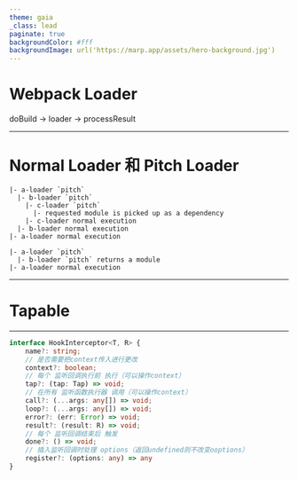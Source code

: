 ```yaml
---
theme: gaia
_class: lead
paginate: true
backgroundColor: #fff
backgroundImage: url('https://marp.app/assets/hero-background.jpg')
---
```


# **Webpack Loader**

doBuild -> loader -> processResult

---

# **Normal Loader 和 Pitch Loader**

```
|- a-loader `pitch`
  |- b-loader `pitch`
    |- c-loader `pitch`
      |- requested module is picked up as a dependency
    |- c-loader normal execution
  |- b-loader normal execution
|- a-loader normal execution
```
```
|- a-loader `pitch`
  |- b-loader `pitch` returns a module
|- a-loader normal execution
```

---

# **Tapable**

---
```typescript
interface HookInterceptor<T, R> {
	name?: string;
	// 是否需要把context传入进行更改
	context?: boolean;
	// 每个 监听回调执行前 执行（可以操作context）
	tap?: (tap: Tap) => void;
	// 在所有 监听函数执行器 调用（可以操作context）
	call?: (...args: any[]) => void;
	loop?: (...args: any[]) => void;
	error?: (err: Error) => void;
	result?: (result: R) => void;
	// 每个 监听回调结束后 触发
	done?: () => void;
	// 插入监听回调时处理 options（返回undefined则不改变ooptions）
	register?: (options: any) => any
}
```